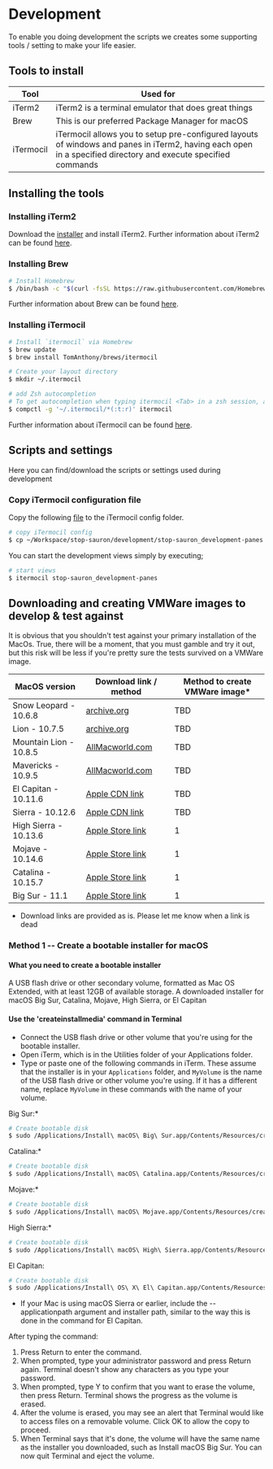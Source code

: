 # Development

To enable you doing development the scripts we creates some supporting tools / setting to make your life easier.

## Tools to install

| Tool | Used for |
| --- | --- |
| iTerm2 | iTerm2 is a terminal emulator that does great things |
| Brew | This is our preferred Package Manager for macOS |
| iTermocil | iTermocil allows you to setup pre-configured layouts of windows and panes in iTerm2, having each open in a specified directory and execute specified commands |

## Installing the tools

### Installing iTerm2

Download the [installer](https://iterm2.com/downloads/stable/latest) and install iTerm2.
Further information about iTerm2 can be found [here](https://iterm2.com).

### Installing Brew

```bash
# Install Homebrew
$ /bin/bash -c "$(curl -fsSL https://raw.githubusercontent.com/Homebrew/install/HEAD/install.sh)" 

```

Further information about Brew can be found [here](https://brew.sh/).

### Installing iTermocil

```bash
# Install `itermocil` via Homebrew
$ brew update
$ brew install TomAnthony/brews/itermocil

# Create your layout directory
$ mkdir ~/.itermocil

# add Zsh autocompletion
# To get autocompletion when typing itermocil <Tab> in a zsh session, add this line to your ~/.zshrc file:
$ compctl -g '~/.itermocil/*(:t:r)' itermocil

```

Further information about iTermocil can be found [here](https://github.com/TomAnthony/itermocil).

## Scripts and settings

Here you can find/download the scripts or settings used during development

### Copy iTermocil configuration file

Copy the following [file](https://github.com/tr3kl0v/stop-sauron/blob/main/development/stop-sauron_development-panes.yml) to the iTermocil config folder.

```bash
# copy iTermocil config
$ cp ~/Workspace/stop-sauron/development/stop-sauron_development-panes.yml ~/.itermocil/stop-sauron_development-panes.yml

```

You can start the development views simply by executing;

```bash
# start views
$ itermocil stop-sauron_development-panes

```

## Downloading and creating VMWare images to develop & test against

It is obvious that you shouldn't test against your primary installation of the MacOs. True, there will be a moment, that you must gamble and try it out, but this risk will be less if you're pretty sure the tests survived on a VMWare image.

| MacOS version | Download link / method | Method to create VMWare image* |
| --- | --- | --- |
| Snow Leopard - 10.6.8 |  [archive.org](https://archive.org/details/SnowLeopardInstall) | TBD |
| Lion - 10.7.5 | [archive.org](https://archive.org/details/mac-os-x-10.7.5) | TBD |
| Mountain Lion - 10.8.5 | [AllMacworld.com](https://allmacworld.com/mac-os-x-mountain-lion-10-8-5-free-download/) | TBD |
| Mavericks - 10.9.5 | [AllMacworld.com](https://allmacworld.com/mac-os-x-mavericks-10-9-5-free-download/) | TBD |
| El Capitan - 10.11.6 | [Apple CDN link](http://updates-http.cdn-apple.com/2019/cert/061-41424-20191024-218af9ec-cf50-4516-9011-228c78eda3d2/InstallMacOSX.dmg) |  TBD |
| Sierra - 10.12.6 | [Apple CDN link](http://updates-http.cdn-apple.com/2019/cert/061-39476-20191023-48f365f4-0015-4c41-9f44-39d3d2aca067/InstallOS.dmg) |  TBD |
| High Sierra - 10.13.6 | [Apple Store link](https://apps.apple.com/us/app/macos-high-sierra/id1246284741?ls=1&mt=12) | 1 |
| Mojave - 10.14.6 | [Apple Store link](https://apps.apple.com/gb/app/macos-mojave/id1398502828?mt=12) | 1 |
| Catalina - 10.15.7 | [Apple Store link](https://apps.apple.com/sg/app/macos-catalina/id1466841314?mt=12) | 1 |
| Big Sur - 11.1 | [Apple Store link](https://apps.apple.com/us/app/macos-big-sur/id1526878132?mt=12) | 1 |

* Download links are provided as is. Please let me know when a link is dead

### Method 1 --  Create a bootable installer for macOS

#### What you need to create a bootable installer

A USB flash drive or other secondary volume, formatted as Mac OS Extended, with at least 12GB of available storage. A downloaded installer for macOS Big Sur, Catalina, Mojave, High Sierra, or El Capitan

#### Use the 'createinstallmedia' command in Terminal

* Connect the USB flash drive or other volume that you're using for the bootable installer. 
* Open iTerm, which is in the Utilities folder of your Applications folder.
* Type or paste one of the following commands in iTerm. These assume that the installer is in your `Applications` folder, and `MyVolume` is the name of the USB flash drive or other volume you're using. If it has a different name, replace `MyVolume` in these commands with the name of your volume.

Big Sur:*

```bash
# Create bootable disk
$ sudo /Applications/Install\ macOS\ Big\ Sur.app/Contents/Resources/createinstallmedia --volume /Volumes/MyVolume

```

Catalina:*

```bash
# Create bootable disk
$ sudo /Applications/Install\ macOS\ Catalina.app/Contents/Resources/createinstallmedia --volume /Volumes/MyVolume
```

Mojave:*

```bash
# Create bootable disk
$ sudo /Applications/Install\ macOS\ Mojave.app/Contents/Resources/createinstallmedia --volume /Volumes/MyVolume

```

High Sierra:*

```bash
# Create bootable disk
$ sudo /Applications/Install\ macOS\ High\ Sierra.app/Contents/Resources/createinstallmedia --volume /Volumes/MyVolume
```

El Capitan:

```bash
# Create bootable disk
$ sudo /Applications/Install\ OS\ X\ El\ Capitan.app/Contents/Resources/createinstallmedia --volume /Volumes/MyVolume --applicationpath /Applications/Install\ OS\ X\ El\ Capitan.app
```

* If your Mac is using macOS Sierra or earlier, include the --applicationpath argument and installer path, similar to the way this is done in the command for El Capitan.

After typing the command:

1. Press Return to enter the command.
2. When prompted, type your administrator password and press Return again. Terminal doesn't show any characters as you type your password.
3. When prompted, type Y to confirm that you want to erase the volume, then press Return. Terminal shows the progress as the volume is erased.
4. After the volume is erased, you may see an alert that Terminal would like to access files on a removable volume. Click OK to allow the copy to proceed. 
5. When Terminal says that it's done, the volume will have the same name as the installer you downloaded, such as Install macOS Big Sur. You can now quit Terminal and eject the volume.
